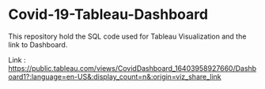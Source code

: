 # Covid-19-Tableau-Dashboard
This repository hold the SQL code used for Tableau Visualization and the link to Dashboard.

Link : https://public.tableau.com/views/CovidDashboard_16403958927660/Dashboard1?:language=en-US&:display_count=n&:origin=viz_share_link
